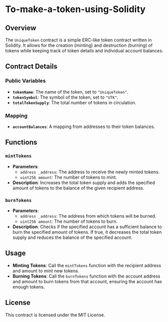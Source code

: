 # **To-make-a-token-using-Solidity**

## **Overview**
The `UniqueToken` contract is a simple ERC-like token contract written in Solidity. It allows for the creation (minting) and destruction (burning) of tokens while keeping track of token details and individual account balances.

## **Contract Details**

### **Public Variables**
- **`tokenName`**: The name of the token, set to `"UniqueToken"`.
- **`tokenSymbol`**: The symbol of the token, set to `"UTK"`.
- **`totalTokenSupply`**: The total number of tokens in circulation.

### **Mapping**
- **`accountBalances`**: A mapping from addresses to their token balances.

## **Functions**

### **`mintTokens`**
- **Parameters**:
  - `address _address`: The address to receive the newly minted tokens.
  - `uint256 amount`: The number of tokens to mint.
- **Description**: Increases the total token supply and adds the specified amount of tokens to the balance of the given recipient address.

### **`burnTokens`**
- **Parameters**:
  - `address _address`: The address from which tokens will be burned.
  - `uint256 amount`: The number of tokens to burn.
- **Description**: Checks if the specified account has a sufficient balance to burn the specified amount of tokens. If true, it decreases the total token supply and reduces the balance of the specified account.

## **Usage**
- **Minting Tokens**: Call the `mintTokens` function with the recipient address and amount to mint new tokens.
- **Burning Tokens**: Call the `burnTokens` function with the account address and amount to burn tokens from that account, ensuring the account has enough tokens.

## **License**
This contract is licensed under the MIT License.
